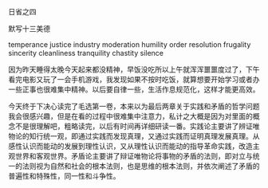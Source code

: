 日省之四

默写十三美德

temperance justice industry moderation humility order resolution frugality sincerity cleanliness tranquility chastity silence

因为昨天睡得太晚今天起来都没精神，早饭没吃所以上午就浑浑噩噩度过了，下午看完电影又玩了一会手机游戏，我发现如果不按时吃饭，就算想要开始学习或者办一些正事也很难集中精神。以后要自律一些，生活作息规范化，这样才能更高效。

今天终于下决心读完了毛选第一卷，本来以为最后两章关于实践和矛盾的哲学问题我会很感兴趣，但是在看的过程中很难集中注意力，私计之大概是因为对里面的概念不是很理解吧，粗略读完，以后有时间再详细研读一番。实践论主要讲了辨证唯物论的知行统一观，即通过实践而发现真理，又通过实践而证明真理发展真理。从感性认识而能动的发展到理性认识，又从理性认识而能动的指导革命实践，改造主观世界和客观世界。矛盾论主要讲了辩证唯物论将事物的矛盾的法则，即对立与统一的法则视为自然和社会的根本法则，也是思维的根本法则，并依次阐述了矛盾的普遍性和特殊性，同一性和斗争性。